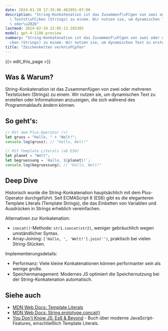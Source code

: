 ```yaml
---
date: 2024-01-20 17:35:06.461991-07:00
description: "String-Konkatenation ist das Zusammenf\xFCgen von zwei oder mehreren\
  \ Textst\xFCcken (Strings) zu einem. Wir nutzen sie, um dynamischen Text zu erstellen\
  \ oder\u2026"
lastmod: 2024-02-19 22:05:13.195305
model: gpt-4-1106-preview
summary: "String-Konkatenation ist das Zusammenf\xFCgen von zwei oder mehreren Textst\xFC\
  cken (Strings) zu einem. Wir nutzen sie, um dynamischen Text zu erstellen oder\u2026"
title: "Zeichenketten verkn\xFCpfen"
---
```


{{< edit_this_page >}}

## Was & Warum?

String-Konkatenation ist das Zusammenfügen von zwei oder mehreren Textstücken (Strings) zu einem. Wir nutzen sie, um dynamischen Text zu erstellen oder Informationen anzuzeigen, die sich während des Programmablaufs ändern können.

## So geht's:

```javascript
// Mit dem Plus-Operator (+)
let gruss = "Hallo, " + "Welt!";
console.log(gruss); // "Hallo, Welt!"

// Mit Template Literals (ab ES6)
let planet = "Welt";
let begruessung = `Hallo, ${planet}!`;
console.log(begruessung); // "Hallo, Welt!"
```

## Deep Dive

Historisch wurde die String-Konkatenation hauptsächlich mit dem Plus-Operator durchgeführt. Seit ECMAScript 6 (ES6) gibt es die eleganteren Template Literals (Template Strings), die das Einbetten von Variablen und Ausdrücken in Strings erheblich vereinfachen.

Alternativen zur Konkatenation:

- `concat()`-Methode: `str1.concat(str2)`, weniger gebräuchlich wegen umständlicher Syntax.
- Array-Joining: `['Hallo, ', 'Welt!'].join('')`, praktisch bei vielen String-Stücken.

Implementierungsdetails:

- Performanz: Viele kleine Konkatenationen können performanter sein als wenige große.
- Speichermanagement: Modernes JS optimiert die Speichernutzung bei der String-Konkatenation automatisch.

## Siehe auch

- [MDN Web Docs: Template Literals](https://developer.mozilla.org/de/docs/Web/JavaScript/Reference/Template_literals)
- [MDN Web Docs: String.prototype.concat()](https://developer.mozilla.org/de/docs/Web/JavaScript/Reference/Global_Objects/String/concat)
- [You Don't Know JS: Es6 & Beyond](https://github.com/getify/You-Dont-Know-JS/) - Buch über moderne JavaScript-Features, einschließlich Template Literals.
